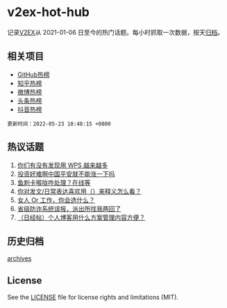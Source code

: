# v2ex-hot-hub

 记录[V2EX](https://www.v2ex.com/)从 2021-01-06 日至今的热门话题。每小时抓取一次数据，按天[归档](archives)。
 
 ## 相关项目

- [GitHub热榜](https://github.com/snaildev/github-hot-hub)
- [知乎热榜](https://github.com/snaildev/zhihu-hot-hub)
- [微博热榜](https://github.com/snaildev/weibo-hot-hub)
- [头条热榜](https://github.com/snaildev/toutiao-hot-hub)
- [抖音热榜](https://github.com/snaildev/douyin-hot-hub)


 `更新时间：2022-05-23 10:48:15 +0800`

## 热议话题

1. [你们有没有发现用 WPS 越来越多](https://www.v2ex.com/t/854600)
1. [投资好难啊中国平安就不能涨一下吗](https://www.v2ex.com/t/854449)
1. [鱼刺卡喉咙咋处理？在线等](https://www.v2ex.com/t/854545)
1. [你对发文/日常表达喜欢用（）来释义怎么看？](https://www.v2ex.com/t/854616)
1. [女人 Or 工作，你会选什么？](https://www.v2ex.com/t/854613)
1. [省级防诈系统误报，派出所找我两回了](https://www.v2ex.com/t/854467)
1. [（日经帖）个人博客用什么方案管理内容方便？](https://www.v2ex.com/t/854446)

## 历史归档

[archives](archives)

## License

See the [LICENSE](LICENSE) file for license rights and limitations (MIT).
